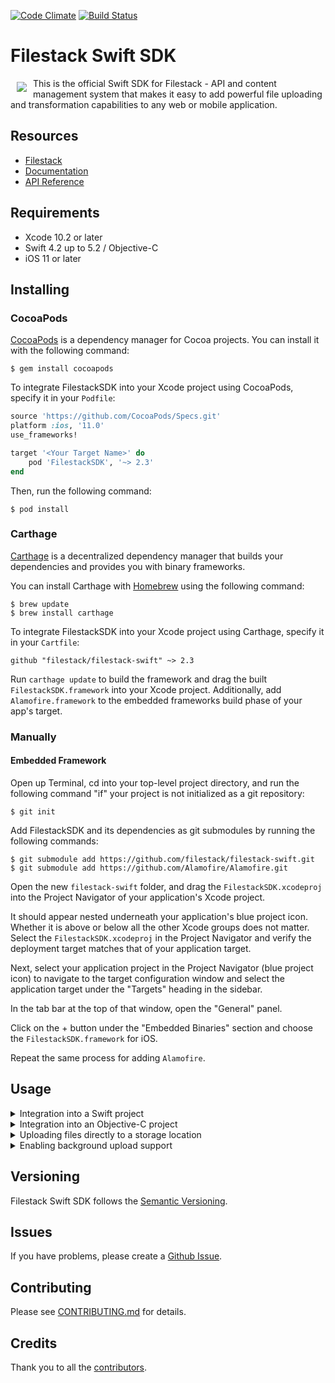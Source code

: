 [![Code Climate][code_climate_badge]][code_climate] [![Build Status](https://travis-ci.org/filestack/filestack-swift.svg?branch=master)](https://travis-ci.org/filestack/filestack-swift)

# Filestack Swift SDK
<a href="https://www.filestack.com"><img src="https://www.filestack.com/docs/images/fs-logo-dark.svg" align="left" hspace="10" vspace="6"></a>
This is the official Swift SDK for Filestack - API and content management system that makes it easy to add powerful file uploading and transformation capabilities to any web or mobile application.

## Resources

* [Filestack](https://www.filestack.com)
* [Documentation](https://www.filestack.com/docs)
* [API Reference](https://filestack.github.io/filestack-swift/)

## Requirements

* Xcode 10.2 or later
* Swift 4.2 up to 5.2 / Objective-C
* iOS 11 or later

## Installing

### CocoaPods

[CocoaPods](http://cocoapods.org/) is a dependency manager for Cocoa projects. You can install it with the following command:

```shell
$ gem install cocoapods
```

To integrate FilestackSDK into your Xcode project using CocoaPods, specify it in your `Podfile`:

```ruby
source 'https://github.com/CocoaPods/Specs.git'
platform :ios, '11.0'
use_frameworks!

target '<Your Target Name>' do
    pod 'FilestackSDK', '~> 2.3'
end
```

Then, run the following command:

```shell
$ pod install
```

### Carthage

[Carthage](https://github.com/Carthage/Carthage) is a decentralized dependency manager that builds your dependencies and provides you with binary frameworks.

You can install Carthage with [Homebrew](http://brew.sh/) using the following command:

```shell
$ brew update
$ brew install carthage
```

To integrate FilestackSDK into your Xcode project using Carthage, specify it in your `Cartfile`:

`github "filestack/filestack-swift" ~> 2.3`

Run `carthage update` to build the framework and drag the built `FilestackSDK.framework` into your Xcode project. Additionally, add  `Alamofire.framework`  to the embedded frameworks build phase of your app's target.

### Manually

#### Embedded Framework

Open up Terminal, cd into your top-level project directory, and run the following command "if" your project is not initialized as a git repository:

```shell
$ git init
```

Add FilestackSDK and its dependencies as git submodules by running the following commands:

```shell
$ git submodule add https://github.com/filestack/filestack-swift.git
$ git submodule add https://github.com/Alamofire/Alamofire.git
```

Open the new `filestack-swift` folder, and drag the `FilestackSDK.xcodeproj` into the Project Navigator of your application's Xcode project.

It should appear nested underneath your application's blue project icon. Whether it is above or below all the other Xcode groups does not matter.
Select the `FilestackSDK.xcodeproj` in the Project Navigator and verify the deployment target matches that of your application target.

Next, select your application project in the Project Navigator (blue project icon) to navigate to the target configuration window and select the application target under the "Targets" heading in the sidebar.

In the tab bar at the top of that window, open the "General" panel.

Click on the + button under the "Embedded Binaries" section and choose the `FilestackSDK.framework` for iOS.

Repeat the same process for adding `Alamofire`.

## Usage

<details>
<summary>Integration into a Swift project</summary>

1. Import the framework into your code:

    ```swift
    import FilestackSDK
    ```

2. Instantiate a `Client` object by providing your API key and, optionally, a `Security` object:

    ```swift
    // Initialize a `Policy` with the expiry time and permissions you need.
    let oneDayInSeconds: TimeInterval = 60 * 60 * 24 // expires tomorrow
    let policy = Policy(// Set your expiry time (24 hours in our case)
                        expiry: Date(timeIntervalSinceNow: oneDayInSeconds),
                        // Set the permissions you want your policy to have
                        call: [.pick, .read, .store])

    // Initialize a `Security` object by providing a `Policy` object and your app secret.
    // You can find and/or enable your app secret in the Developer Portal.
    guard let security = try? Security(policy: policy, appSecret: "YOUR-APP-SECRET") else {
        return
    }

    // Initialize your `Client` object by passing a valid API key, and security options.
    let client = Client(apiKey: "YOUR-API-KEY", security: security)
    ```

</details>

<details>
<summary>Integration into an Objective-C project</summary>

1. Import the framework into your code:

    ```objective-c
    @import FilestackSDK;
    ```

2. Instantiate a `FSClient` object by providing your API key and, optionally, a `FSSecurity` object:

    ```objective-c
    // Initialize a `FSPolicy` object with the expiry time and permissions you need.
    NSTimeInterval oneDayInSeconds = 60 * 60 * 24; // expires tomorrow
    NSDate *expiryDate = [[NSDate alloc] initWithTimeIntervalSinceNow:oneDayInSeconds];
    FSPolicyCall permissions = FSPolicyCallPick | FSPolicyCallRead | FSPolicyCallStore;

    FSPolicy *policy = [[FSPolicy alloc] initWithExpiry:expiryDate
                                                   call:permissions];

    NSError *error;

    // Initialize a `Security` object by providing a `FSPolicy` object and your app secret.
    // You can find and/or enable your app secret in the Developer Portal.
    FSSecurity *security = [[FSSecurity alloc] initWithPolicy:policy
                                                    appSecret:@"YOUR-APP-SECRET"
                                                        error:&error];

    if (error != nil) {
        NSLog(@"Error instantiating policy object: %@", error.localizedDescription);
        return;
    }

    // Initialize your `Client` object by passing a valid API key, and security options.
    FSClient *client = [[FSClient alloc] initWithApiKey:@"YOUR-API-KEY"
                                               security:security];
    ```

For more information, please consult our [API Reference](https://filestack.github.io/filestack-swift/).
</details>

<details>
<summary>Uploading files directly to a storage location</summary>

Both regular and Intelligent Ingestion uploads use the same API function available in the `Client` class. However, if your account has Intelligent Ingestion support enabled and you prefer using the regular uploading mechanism, you could disable it by setting the `useIntelligentIngestionIfAvailable` argument to `false` (see the relevant examples below.)

<details>
<summary>Swift Example</summary>

```swift
// Define upload options (see `UploadOptions` for all the available options)
// Here we use `.defaults` which implies:
// * preferIntelligentIngestion = true
// * startImmediately = true
// * storeOptions = StorageOptions(location: .s3, access: .private)
// * defaultPartUploadConcurrency = 5
// * defaultChunkUploadConcurrency = 8
// * chunkSize = 5mbs 
let uploadOptions = UploadOptions.defaults
// For instance, if you don't want to use Intelligent Ingestion regardless of whether it is available:
uploadOptions.preferIntelligentIngestion = false
// You may also easily override the default store options:
uploadOptions.storeOptions = StorageOptions(// Store location (e.g. S3, Dropbox, Rackspace, Azure, Google Cloud Storage)
                                            location: .s3,
                                            // AWS Region for S3 (e.g. "us-east-1", "eu-west-1", "ap-northeast-1", etc.)
                                            region: "us-east-1",
                                            // The name of your S3 bucket
                                            container: "YOUR-S3-BUCKET",
                                            // Destination path in the store.
                                            // You may use a path to a folder (e.g. /public/) or,
                                            // alternatively a path containing a filename (e.g. /public/oncorhynchus.jpg).
                                            // When using a path to a folder, the uploaded file will be stored at that folder using a
                                            // filename derived from the original filename.
                                            // When using a path to a filename, the uploaded file will be stored at the given path
                                            // using the filename indicated in the path.
                                            path: "/public/oncorhynchus.jpg",
                                            // Custom MIME type (useful when uploadable has no way of knowing its MIME type)
                                            mimeType: "image/jpg",
                                            // Access permissions (either public or private)
                                            access: .public,
                                            // An array of workflow IDs to trigger for each upload
                                            workflows: ["WF-1", "WF-2"]
                                            )

let uploadable = URL(...) // may also be Data or arrays of URL or Data.

// Call the function in your `Client` instance that takes care of uploading your Uploadable.
// Please notice that most arguments have sensible defaults and may be ommited.
let uploader = client.upload(// You may pass an URL, Data or arrays of URL or Data
                             using: uploadable,
                             // Set the upload options here. If none given, `UploadOptions.defaults` 
                             // is assumed.
                             options: uploadOptions,
                             // Set the dispatch queue where you want your upload progress
                             // and completion handlers to be called.
                             // Remember that any UI updates should be performed on the
                             // main queue.
                             // You can omit this parameter, and the main queue will be
                             // used by default.
                             queue: .main,
                             // Set your upload progress handler here (optional)
                             uploadProgress: { progress in
                                 // Here you may update the UI to reflect the upload progress.
                                 print("Progress: \(progress)")
                             }) { response in
                                 // Try to obtain Filestack handle
                                 if let json = response?.json, let handle = json["handle"] as? String {
                                     // Use Filestack handle
                                 } else if let error = response?.error {
                                     // Handle error
                                 }
                             }

// Start upload (only useful when `startImmediately` option is `false`)
uploader.start()

// Cancel ongoing upload.
uploader.cancel()

// Query progress.
uploader.progress // returns a `Progress` object
```
</details>

<details>
<summary>Objective-C Example</summary>

```objective-c
// Define upload options (see `FSUploadOptions` for all the available options)
// Here we use `.defaults` which implies:
// * preferIntelligentIngestion = true
// * startImmediately = true
// * storeOptions = FSStorageOptions.defaults (= location:S3, access:private)
// * defaultPartUploadConcurrency = 5
// * defaultChunkUploadConcurrency = 8
// * chunkSize = 5mbs
FSUploadOptions *uploadOptions = FSUploadOptions.defaults;

// For instance, if you don't want to use Intelligent Ingestion regardless of whether it is available:
uploadOptions.preferIntelligentIngestion = NO;

// You may also easily override the default store options:
uploadOptions.storeOptions = [[FSStorageOptions alloc] initWithLocation:FSStorageLocationS3 access:FSStorageAccessPrivate];
// AWS Region for S3 (e.g. "us-east-1", "eu-west-1", "ap-northeast-1", etc.)
uploadOptions.storeOptions.region = @"us-east-1";
// The name of your S3 bucket
uploadOptions.storeOptions.container = @"YOUR-S3-BUCKET";
// Destination path in the store.
// You may use a path to a folder (e.g. /public/) or,
// alternatively a path containing a filename (e.g. /public/oncorhynchus.jpg).
// When using a path to a folder, the uploaded file will be stored at that folder using a
// filename derived from the original filename.
// When using a path to a filename, the uploaded file will be stored at the given path
// using the filename indicated in the path.
uploadOptions.storeOptions.path = @"/public/oncorhynchus.jpg";
// Custom MIME type (useful when uploadable has no way of knowing its MIME type)
uploadOptions.storeOptions.mimeType = @"image/jpg";
// An array of workflow IDs to trigger for each upload
uploadOptions.storeOptions.workflows = @[@"WF-1", @"WF-2"];

// Some local URL to be uploaded
NSURL *someURL = ...;

FSUploader *uploader = [client uploadURLUsing:someURL
                                      options:uploadOptions
                                        queue:dispatch_get_main_queue()
                               uploadProgress:^(NSProgress * _Nonnull progress) {
                                   // Here you may update the UI to reflect the upload progress.
                                   NSLog(@"Progress: %@", progress);
                               }
                              completionHandler:^(FSNetworkJSONResponse * _Nullable response) {
         NSDictionary *jsonResponse = response.json;
         NSString *handle = jsonResponse[@"handle"];
         NSError *error = response.error;

         if (handle) {
             // Use Filestack handle
             NSLog(@"Handle is: %@", handle);
         } else if (error) {
             // Handle error
             NSLog(@"Error is: %@", error);
         }
     }
];

// Other alternative uploading methods are available in `FSClient`:
// - For multiple URL uploading: `uploadMultipleURLs:options:queue:uploadProgress:completionHandler:)`
// - For data uploading: `uploadDataUsing:options:queue:uploadProgress:completionHandler:)`
// - For multiple data uploading: `uploadMultipleDataUsing:options:queue:uploadProgress:completionHandler:)`

// Start upload (only useful when `startImmediately` option is `false`)
[uploader start];

// Cancel ongoing upload.
[uploader cancel];

// Query progress.
uploader.progress // returns an `NSProgress` object
```
</details>
</details>

<details>
<summary>Enabling background upload support</summary>

New in version `2.3`, we added support for uploading files in a background session. In order to activate this feature, please do the following:

```swift
// Set `UploadService.shared.useBackgroundSession` to true to allow uploads in the background.
FilestackSDK.UploadService.shared.useBackgroundSession = true
```
</details>

## Versioning

Filestack Swift SDK follows the [Semantic Versioning](http://semver.org/).

## Issues

If you have problems, please create a [Github Issue](https://github.com/filestack/filestack-swift/issues).

## Contributing

Please see [CONTRIBUTING.md](https://github.com/filestack/filestack-swift/blob/master/CONTRIBUTING.md) for details.

## Credits

Thank you to all the [contributors](https://github.com/filestack/filestack-swift/graphs/contributors).

[code_climate]: https://codeclimate.com/github/filestack/filestack-swift
[code_climate_badge]: https://codeclimate.com/github/filestack/filestack-swift.png
